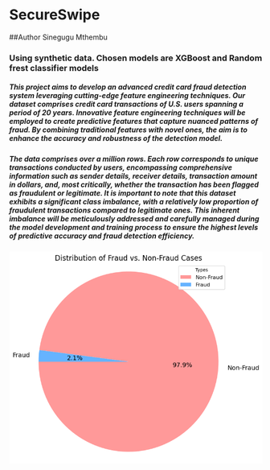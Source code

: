 # SecureSwipe

##Author Sinegugu Mthembu
### Using synthetic data. Chosen models are XGBoost and Random frest classifier models

##### This project aims to develop an advanced credit card fraud detection system leveraging cutting-edge feature engineering techniques. Our dataset comprises credit card transactions of U.S. users spanning a period of 20 years. Innovative feature engineering techniques will be employed to create predictive features that capture nuanced patterns of fraud. By combining traditional features with novel ones, the  aim is to enhance the accuracy and robustness of the detection model.
##### The data comprises over a million rows. Each row corresponds to unique transactions conducted by users, encompassing comprehensive information such as sender details, receiver details, transaction amount in dollars, and, most critically, whether the transaction has been flagged as fraudulent or legitimate. It is important to note that this dataset exhibits a significant class imbalance, with a relatively low proportion of fraudulent transactions compared to legitimate ones. This inherent imbalance will be meticulously addressed and carefully managed during the model development and training process to ensure the highest levels of predictive accuracy and fraud detection efficiency.

<!--- [alt text](https://github.com/Sine-Mthembu/SecureSwipe/blob/main/image.jpg?raw=true) -->


![alt text](https://github.com/Sine-Mthembu/SecureSwipe/blob/main/data_dist.png?raw=true)
